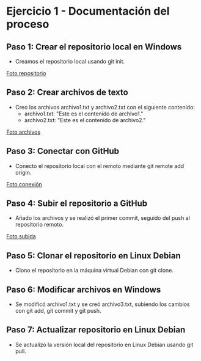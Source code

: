 # Ejercicio 1 - Documentación del proceso

## Paso 1: Crear el repositorio local en Windows
- Creamos el repositorio local usando git init.

[Foto repositorio](CapturaIAW1.PNG)

## Paso 2: Crear archivos de texto
- Creo los archivos archivo1.txt y archivo2.txt con el siguiente contenido:
  - archivo1.txt: "Este es el contenido de archivo1."
  - archivo2.txt: "Este es el contenido de archivo2."

[Foto archivos](CapturaIAW2.PNG)

## Paso 3: Conectar con GitHub
- Conecto el repositorio local con el remoto mediante git remote add origin.

[Foto conexión](CapturaIAW3.PNG)

## Paso 4: Subir el repositorio a GitHub
- Añado los archivos y se realizó el primer commit, seguido del push al repositorio remoto.

[Foto subida](CapturaIAW4.PNG)

## Paso 5: Clonar el repositorio en Linux Debian
- Clono el repositorio en la máquina virtual Debian con git clone.



## Paso 6: Modificar archivos en Windows
- Se modificó archivo1.txt y se creó archivo3.txt, subiendo los cambios con git add, git commit y git push.

## Paso 7: Actualizar repositorio en Linux Debian
- Se actualizó la versión local del repositorio en Linux Debian usando git pull.
